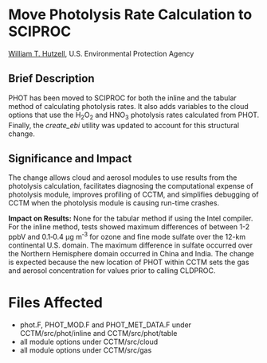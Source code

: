 # Move Photolysis Rate Calculation to SCIPROC

[William T. Hutzell](mailto:hutzell.bill@epa.gov), U.S. Environmental Protection Agency

## Brief Description
PHOT has been moved to SCIPROC for both the inline and the tabular method of calculating photolysis rates. It also adds variables to the cloud options that use the H<sub>2</sub>O<sub>2</sub> and HNO<sub>3</sub> photolysis rates calculated from PHOT. Finally, the *create_ebi* utility was updated to account for this structural change.

## Significance and Impact
The change allows cloud and aerosol modules to use results from the photolysis calculation, facilitates diagnosing the computational expense of photolysis module, improves profiling of CCTM, and simplifies debugging of CCTM when the photolysis module is causing run-time crashes.      

**Impact on Results:** None for the tabular method if using the Intel compiler. For the inline method, tests showed maximum differences of between 1-2 ppbV and 0.1&#8209;0.4 &#956;g&nbsp;m<sup>&#8209;3</sup> for ozone and fine mode sulfate over the 12-km continental U.S. domain. The maximum difference in sulfate occurred over the Northern Hemisphere domain occurred in China and India. The change is expected because the new location of PHOT within CCTM sets the gas and aerosol concentration for values prior to calling CLDPROC.

# Files Affected
*  phot.F, PHOT_MOD.F and PHOT_MET_DATA.F under CCTM/src/phot/inline and CCTM/src/phot/table
*  all module options under CCTM/src/cloud
*  all module options under CCTM/src/gas
